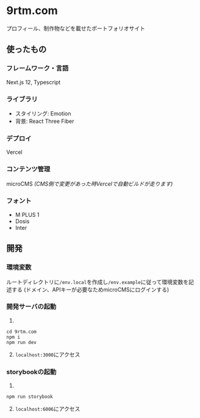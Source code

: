 # 9rtm.com

プロフィール、制作物などを載せたポートフォリオサイト

## 使ったもの

### フレームワーク・言語
Next.js 12, Typescript
### ライブラリ
- スタイリング: Emotion
- 背景: React Three Fiber
### デプロイ
Vercel
### コンテンツ管理
microCMS
*(CMS側で変更があった時Vercelで自動ビルドが走ります)*
### フォント
- M PLUS 1
- Dosis
- Inter

## 開発

### 環境変数
ルートディレクトリに`/env.local`を作成し`/env.example`に従って環境変数を記述する
(ドメイン、APIキーが必要なためmicroCMSにログインする)

### 開発サーバの起動
1.
```
cd 9rtm.com
npm i
npm run dev
```
2. `localhost:3000`にアクセス

### storybookの起動
1.
```
npm run storybook
```
2. `localhost:6006`にアクセス
